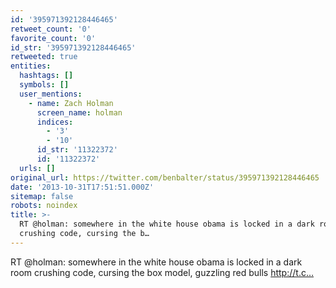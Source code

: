 ```yaml
---
id: '395971392128446465'
retweet_count: '0'
favorite_count: '0'
id_str: '395971392128446465'
retweeted: true
entities:
  hashtags: []
  symbols: []
  user_mentions:
    - name: Zach Holman
      screen_name: holman
      indices:
        - '3'
        - '10'
      id_str: '11322372'
      id: '11322372'
  urls: []
original_url: https://twitter.com/benbalter/status/395971392128446465
date: '2013-10-31T17:51:51.000Z'
sitemap: false
robots: noindex
title: >-
  RT @holman: somewhere in the white house obama is locked in a dark room
  crushing code, cursing the b…
---
```


RT @holman: somewhere in the white house obama is locked in a dark room crushing code, cursing the box model, guzzling red bulls http://t.c…